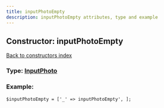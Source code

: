 ```yaml
---
title: inputPhotoEmpty
description: inputPhotoEmpty attributes, type and example
---
```

## Constructor: inputPhotoEmpty  
[Back to constructors index](index.md)






### Type: [InputPhoto](../types/InputPhoto.md)


### Example:

```
$inputPhotoEmpty = ['_' => inputPhotoEmpty', ];
```